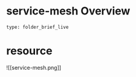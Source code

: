# service-mesh Overview
 
```ccard
type: folder_brief_live
```
 
# resource 




![[service-mesh.png]]